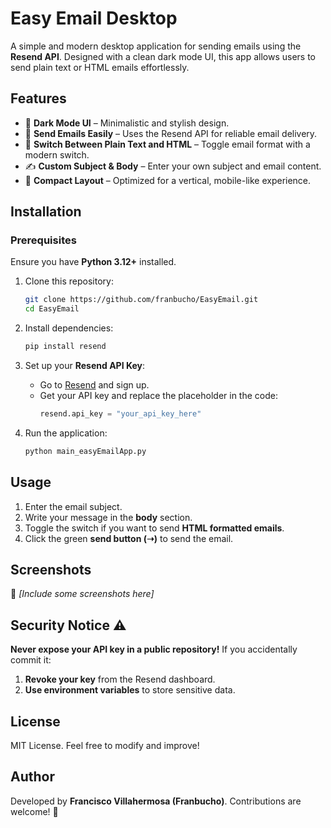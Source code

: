 # Easy Email Desktop

A simple and modern desktop application for sending emails using the **Resend API**. Designed with a clean dark mode UI, this app allows users to send plain text or HTML emails effortlessly.

## Features
- 🖤 **Dark Mode UI** – Minimalistic and stylish design.
- 📩 **Send Emails Easily** – Uses the Resend API for reliable email delivery.
- 🔄 **Switch Between Plain Text and HTML** – Toggle email format with a modern switch.
- ✍️ **Custom Subject & Body** – Enter your own subject and email content.
- 🚀 **Compact Layout** – Optimized for a vertical, mobile-like experience.

## Installation
### Prerequisites
Ensure you have **Python 3.12+** installed.

1. Clone this repository:
   ```sh
   git clone https://github.com/franbucho/EasyEmail.git
   cd EasyEmail
   ```

2. Install dependencies:
   ```sh
   pip install resend
   ```

3. Set up your **Resend API Key**:
   - Go to [Resend](https://resend.com/) and sign up.
   - Get your API key and replace the placeholder in the code:
     ```python
     resend.api_key = "your_api_key_here"
     ```

4. Run the application:
   ```sh
   python main_easyEmailApp.py
   ```

## Usage
1. Enter the email subject.
2. Write your message in the **body** section.
3. Toggle the switch if you want to send **HTML formatted emails**.
4. Click the green **send button (➝)** to send the email.

## Screenshots
📌 *[Include some screenshots here]*

## Security Notice ⚠️
**Never expose your API key in a public repository!** If you accidentally commit it:
1. **Revoke your key** from the Resend dashboard.
2. **Use environment variables** to store sensitive data.

## License
MIT License. Feel free to modify and improve!

## Author
Developed by **Francisco Villahermosa (Franbucho)**. Contributions are welcome! 🚀

